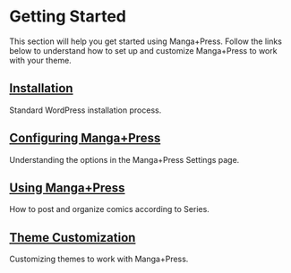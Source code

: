 ---
---
# Getting Started
This section will help you get started using Manga+Press. Follow the links below
to understand how to set up and customize Manga+Press to work with your theme.

## [Installation]({{site.baseurl}}/getting-started/installation.html)
Standard WordPress installation process.

## [Configuring Manga+Press]({{site.baseurl}}/getting-started/configuring-manga+press.html)
Understanding the options in the Manga+Press Settings page.

## [Using Manga+Press]({{site.baseurl}}/getting-started/using-manga+press.html)
How to post and organize comics according to Series.

## [Theme Customization]({{site.baseurl}}/getting-started/theme-customization.html)
Customizing themes to work with Manga+Press.